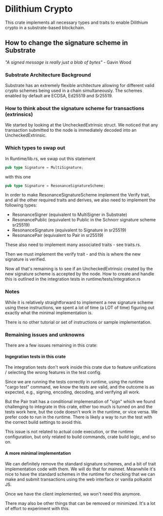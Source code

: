 # Dilithium Crypto

This crate implements all necessary types and traits to enable Dilithium crypto in a substrate-based blockchain.

## How to change the signature scheme in Substrate 

_"A signed message is really just a blob of bytes"_ - Gavin Wood

### Substrate Architecture Background

Substrate has an extremely flexible architecture allowing for different valid crypto schemes being used in a chain simultaneously.
The schemes enabled by default are ECDSA, Ed25519 and Sr25519.

### How to think about the signature scheme for transactions (extrinsics)

We started by looking at the UncheckedExtrinsic struct. We noticed that any transaction submitted to the node is immediately decoded into an UncheckedExtrinsic. 

### Which types to swap out 

In Runtime/lib.rs, we swap out this statement 

```rust
pub type Signature = MultiSignature;
```

with this one 

```rust
pub type Signature = ResonanceSignatureScheme;
```

In order to make ResonanceSignatureScheme implement the Verify trait, and all the other required traits and derives, we also need to implement the following types:

- ResonanceSigner (equivalent to MultiSigner in Substrate)
- ResonancePublic (equivalent to Public in the Schnorr signature scheme sr25519)
- ResonanceSignature (equivalent to Signature in sr25519)
- ResonancePair (equivalent to Pair in sr25519)

These also need to implement many associated traits - see traits.rs.

Then we must implement the verify trait - and this is where the new signature is verified. 

Now all that's remaining is to see if an UncheckedExtrinsic created by the new signature scheme is accepted by the node. How to create and handle this is outlined in the integration tests in runtime/tests/integration.rs 

### Notes

While it is relatively straightforward to implement a new signature scheme using these instructions, we spent a lot of time (a LOT of time) figuring out exactly what the minimal implementation is. 

There is no other tutorial or set of instructions or sample implementation. 

### Remaining issues and unknowns

There are a few issues remaining in this crate:

#### Ingegration tests in this crate
The integration tests don't work inside this crate due to feature unifications / selecting the wrong features in the test config. 

Since we are running the tests correctly in runtime, using the runtime "cargo test" command, we know the tests are valid, and the outcome is as expected, e.g., signing, encoding, decoding, and verifying all work. 

But the Pair trait has a conditional implemenation of "sign" which we found challenging to integrate in this crate, either too much is turned on and the tests work here, but the code doesn't work in the runtime, or vice versa. We prefer code to run in the runtime. There is likely a way to run the test with the correct build settings to avoid this. 

This issue is not related to actual code execution, or the runtime configuration, but only related to build commands, crate build logic, and so on. 

#### A more minimal implementation

We can definitely remove the standard signature schemes, and a bit of trait implementation code with them. We will do that for mainnet. Meanwhile it's nice to have the standard schemes in the runtime for checking that we can make and submit transactions using the web interface or vanilla polkadot JS.

Once we have the client implemented, we won't need this anymore. 

There may also be other things that can be removed or minimized. It's a lot of effort to experiment with this. 

#### 










